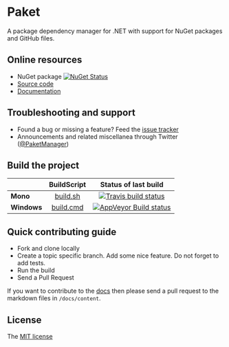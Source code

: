 # Paket

A package dependency manager for .NET with support for NuGet packages and GitHub files.

## Online resources

 - NuGet package [![NuGet Status](http://img.shields.io/nuget/v/Paket.svg?style=flat)](https://www.nuget.org/packages/Paket/) 
 - [Source code][1]
 - [Documentation][2]

 [1]: https://github.com/fsprojects/Paket/
 [2]: http://fsprojects.github.io/Paket/

## Troubleshooting and support

 - Found a bug or missing a feature? Feed the [issue tracker][3]
 - Announcements and related miscellanea through Twitter ([@PaketManager][4])

 [3]: https://github.com/fsprojects/Paket/issues
 [4]: http://twitter.com/PaketManager

## Build the project

|  |  BuildScript | Status of last build |
| :------ | :------: | :------: |
| **Mono** | [build.sh](https://github.com/fsprojects/Paket/blob/master/build.sh) | [![Travis build status](https://travis-ci.org/fsprojects/Paket.png)](https://travis-ci.org/fsprojects/Paket) |
| **Windows** | [build.cmd](https://github.com/fsprojects/Paket/blob/master/build.cmd) | [![AppVeyor Build status](https://ci.appveyor.com/api/projects/status/aqs8eux16x4g5p47/branch/master)](https://ci.appveyor.com/project/SteffenForkmann/paket/branch/master) |

## Quick contributing guide

 - Fork and clone locally
 - Create a topic specific branch. Add some nice feature. Do not forget to add tests.
 - Run the build
 - Send a Pull Request

If you want to contribute to the [docs][2] then please send a pull request to the markdown files in `/docs/content`.

## License

The [MIT license][5]

 [5]: https://github.com/fsprojects/Paket/blob/master/LICENSE.txt